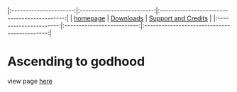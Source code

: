 <head>
  <title>Ascending to Godhood: A game for no-lifes and depressants</title>
</head>

|:----------------------:|:--------------------------:|:--------------------------------------------:|
| [homepage](./index.md) | [Downloads](./Products.md) | [Support and Credits](./SupportAndCredit.md) |
|:----------------------:|:--------------------------:|:--------------------------------------------:|

# Ascending to godhood

view page [here](https://duckeater54.github.io")

